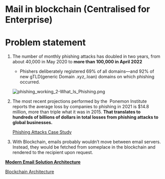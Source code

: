 # Mail in blockchain (Centralised for Enterprise)

# Problem statement

1. The number of monthly phishing attacks has doubled in two years, from about 40,000 in May 2020 to **more than 100,000 in April 2022**
    - Phishers deliberately registered 69% of all domains—and 92% of new gTLD(generic Domain .xyz,.loan) domains on which phishing occurred.
    
    ![phishing_working_2-What_Is_Phishing.png](https://s3-us-west-2.amazonaws.com/secure.notion-static.com/af9ea510-d73e-4fdf-948a-39a541801e7d/phishing_working_2-What_Is_Phishing.png)
    
2. The most recent projections performed by the  Ponemon Institute reports
the average loss by companies to phishing in 2021 is $14.8 million, more than triple what it was in 2015. **That translates to hundreds of billions of dollars in total losses from phishing attacks to global businesses.**
    
    [Phishing Attacks Case Study](https://www.notion.so/Phishing-Attacks-Case-Study-0b7f4cf047374f53a1a5efb22d17d062)
    
3. With Blockchain, emails probably wouldn’t move between email servers. Instead, they would be fetched from someplace in the blockchain and rendered to the recipient upon request.

[**Modern Email Solution Architecture**](https://www.notion.so/Modern-Email-Solution-Architecture-4cf56d667c824cb9add285b472056120)

[Blockchain Architecture](https://www.notion.so/Blockchain-Architecture-b981db499d3f44c6bf5396f050eac317)